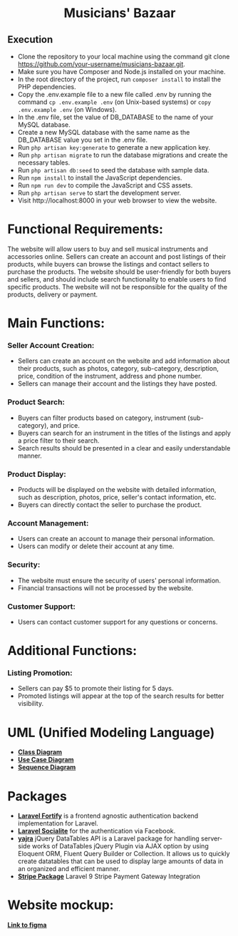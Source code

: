 <h1 align="center">Musicians' Bazaar</h1>

<!-- <p align="center">
<a href="https://github.com/laravel/framework/actions"><img src="https://github.com/laravel/framework/workflows/tests/badge.svg" alt="Build Status"></a>
<a href="https://packagist.org/packages/laravel/framework"><img src="https://img.shields.io/packagist/dt/laravel/framework" alt="Total Downloads"></a>
<a href="https://packagist.org/packages/laravel/framework"><img src="https://img.shields.io/packagist/v/laravel/framework" alt="Latest Stable Version"></a>
<a href="https://packagist.org/packages/laravel/framework"><img src="https://img.shields.io/packagist/l/laravel/framework" alt="License"></a>
</p> -->

## Execution

- Clone the repository to your local machine using the command git clone https://github.com/your-username/musicians-bazaar.git.
- Make sure you have Composer and Node.js installed on your machine.
- In the root directory of the project, run ```composer install``` to install the PHP dependencies.
- Copy the .env.example file to a new file called .env by running the command ```cp .env.example .env``` (on Unix-based systems) or ```copy .env.example .env``` (on Windows).
- In the .env file, set the value of DB_DATABASE to the name of your MySQL database.
- Create a new MySQL database with the same name as the DB_DATABASE value you set in the .env file.
- Run ```php artisan key:generate``` to generate a new application key.
- Run ```php artisan migrate``` to run the database migrations and create the necessary tables.
- Run ```php artisan db:seed``` to seed the database with sample data.
- Run ```npm install``` to install the JavaScript dependencies.
- Run ```npm run dev``` to compile the JavaScript and CSS assets.
- Run ```php artisan serve``` to start the development server.
- Visit http://localhost:8000 in your web browser to view the website.

## <h1>Functional Requirements:</h1>

The website will allow users to buy and sell musical instruments and accessories online. Sellers can create an account and post listings of their products, while buyers can browse the listings and contact sellers to purchase the products. The website should be user-friendly for both buyers and sellers, and should include search functionality to enable users to find specific products. The website will not be responsible for the quality of the products, delivery or payment.

## <h1>Main Functions:</h1>

### Seller Account Creation:
- Sellers can create an account on the website and add information about their products, such as photos, category, sub-category, description, price, condition of the instrument, address and phone number.
- Sellers can manage their account and the listings they have posted.
### Product Search:
- Buyers can filter products based on category, instrument (sub-category), and price.
- Buyers can search for an instrument in the titles of the listings and apply a price filter to their search.
- Search results should be presented in a clear and easily understandable manner.
### Product Display:
- Products will be displayed on the website with detailed information, such as description, photos, price, seller's contact information, etc.
- Buyers can directly contact the seller to purchase the product.
### Account Management:
- Users can create an account to manage their personal information.
- Users can modify or delete their account at any time.
### Security:
- The website must ensure the security of users' personal information.
- Financial transactions will not be processed by the website.
### Customer Support:
- Users can contact customer support for any questions or concerns.

## <h1>Additional Functions:</h1>

### Listing Promotion:
- Sellers can pay $5 to promote their listing for 5 days.
- Promoted listings will appear at the top of the search results for better visibility.

## <h1>UML (Unified Modeling Language)</h1>
- **[Class Diagram](https://lucid.app/lucidchart/6ef4d1cf-1fdf-4ed7-819a-cfc54d720348/edit?viewport_loc=-1038%2C-175%2C4231%2C2056%2C0_0&invitationId=inv_5b95bfa2-b4c3-4a02-95d5-6eb2b823d18d)**
- **[Use Case Diagram](https://lucid.app/lucidchart/658e1ba4-7d1f-4800-857b-1bd621eccd9f/edit?viewport_loc=-938%2C-224%2C4834%2C2349%2C0_0&invitationId=inv_e5a7e573-e666-49d2-93f1-e78b1deded7e)**
- **[Sequence Diagram](https://lucid.app/lucidchart/04df3e74-e1e5-4d38-9ef6-172be2eb37ce/edit?viewport_loc=-667%2C15%2C3416%2C1660%2C0_0&invitationId=inv_7de338b5-ca73-4588-8be0-e0f76307190c)**

## <h1>Packages</h1>

- **[Laravel Fortify](https://laravel.com/docs/9.x/fortify)** is a frontend agnostic authentication backend implementation for Laravel.
- **[Laravel Socialite](https://laravel.com/docs/9.x/socialite)** for the authentication via Facebook.
- **[yajra](https://github.com/yajra/laravel-datatables)** jQuery DataTables API is a Laravel package for handling server-side works of DataTables jQuery Plugin via AJAX option by using Eloquent ORM, Fluent Query Builder or Collection. It allows us to quickly create datatables that can be used to display large amounts of data in an organized and efficient manner.
- **[Stripe Package](https://techsolutionstuff.com/post/laravel-9-stripe-payment-gateway-integration)** Laravel 9 Stripe Payment Gateway Integration


## <h1>Website mockup: </h1> **[Link to figma](https://www.figma.com/file/6omQcO7msBpAME1YLSz4no/Musicians'-Bazaar?node-id=0-1)**
